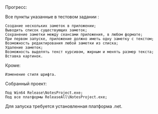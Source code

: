 Прогресс:

  Все пункты указанные в тестовом задании :
  
    Создание нескольких заметок в приложении;
    Выводить список существующих заметок;
    Сохранение заметки между сеансами приложения, в любом формате; 
    При первом запуске, приложение должно иметь одну заметку с текстом;
    Возможность редактирования любой заметки из списка;
    Удаление заметок;
    Возможность выделять текст курсивом, жирным и менять размер текста;
    Вставка картинок.
  Кроме:
  
    Изменение стиля шрифта.
    
Собранный проект: 

    Под Win64 Release\NotesProject.exe;
    Под все платформы ReleaseAll\NotesProject.exe;
    

Для запуска требуется установленная платформа .net.
